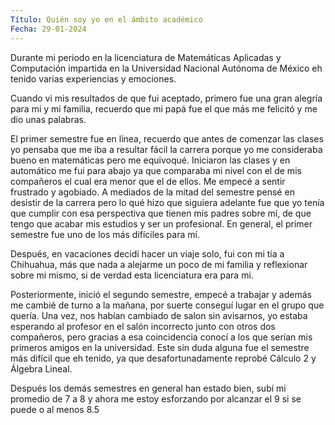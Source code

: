 ```yaml
---
Título: Quién soy yo en el ámbito académico
Fecha: 29-01-2024
---
```

Durante mi periodo en la licenciatura de Matemáticas Aplicadas y Computación impartida en la Universidad Nacional Autónoma de México eh tenido varias experiencias y emociones.

Cuando vi mis resultados de que fui aceptado, primero fue una gran alegría para mi y mi familia, recuerdo que mi papá fue el que más me felicitó y  me dio unas palabras.

El primer semestre fue en línea, recuerdo que antes de comenzar las clases yo pensaba que me iba a resultar fácil la carrera porque yo me consideraba bueno en matemáticas pero me equivoqué. Iniciaron las clases y en automático me fui para abajo ya que comparaba mi nivel con el de mis compañeros el cual era menor que el de ellos. Me empecé a sentir frustrado y agobiado. A mediados de la mitad del semestre pensé en desistir de la carrera pero lo qué hizo que siguiera adelante fue que yo tenía que cumplir con esa perspectiva que tienen mis padres sobre mí, de que tengo que acabar mis estudios y ser un profesional.
En general, el primer semestre fue uno de los más difíciles para mí.

Después, en vacaciones decidí hacer un viaje solo, fui con mi tía a Chihuahua, más que nada a alejarme un poco de mi familia y reflexionar sobre mi mismo, si de verdad esta licenciatura era para mi.

Posteriormente, inició el segundo semestre, empecé a trabajar y además me cambié de turno a la mañana, por suerte conseguí lugar en el grupo que quería. Una vez, nos habían cambiado de salon sin avisarnos, yo estaba esperando al profesor en el salón incorrecto junto con otros dos compañeros, pero gracias a esa coincidencia conocí a los que serían mis primeros amigos en la universidad.  Este sin duda alguna fue el semestre más difícil que eh tenido, ya que desafortunadamente reprobé Cálculo 2 y Álgebra Lineal.

Después los demás semestres en general han estado bien, subí mi promedio de 7 a 8 y ahora me estoy esforzando por alcanzar el 9 si se puede o al menos 8.5